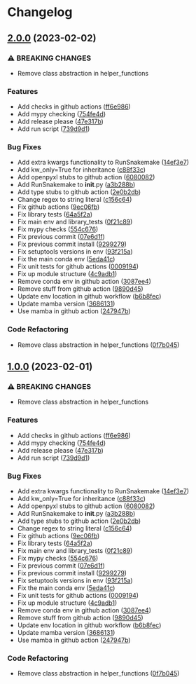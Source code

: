 # Changelog

## [2.0.0](https://github.com/RIVM-bioinformatics/juno-library/compare/v1.0.0...v2.0.0) (2023-02-02)


### ⚠ BREAKING CHANGES

* Remove class abstraction in helper_functions

### Features

* Add checks in github actions ([ff6e986](https://github.com/RIVM-bioinformatics/juno-library/commit/ff6e9864220cff18cce43f0c4fa6b4dca20fe294))
* Add mypy checking ([754fe4d](https://github.com/RIVM-bioinformatics/juno-library/commit/754fe4de00c41b00229989d75a104cd9147ca389))
* Add release please ([47e317b](https://github.com/RIVM-bioinformatics/juno-library/commit/47e317b3b459d325e59014c5f2b5870df81fca93))
* Add run script ([739d9d1](https://github.com/RIVM-bioinformatics/juno-library/commit/739d9d1ec141751d813fa87f4981934fd203fddf))


### Bug Fixes

* Add extra kwargs functionality to RunSnakemake ([14ef3e7](https://github.com/RIVM-bioinformatics/juno-library/commit/14ef3e7e84f1fca0ad7f615c9d2106798d13be95))
* Add kw_only=True for inheritance ([c88f33c](https://github.com/RIVM-bioinformatics/juno-library/commit/c88f33cc5915d82f570c0e32f108612d38689265))
* Add openpyxl stubs to github action ([6080082](https://github.com/RIVM-bioinformatics/juno-library/commit/60800822d18f86b215c726e323a4d5ff234604fd))
* Add RunSnakemake to __init__.py ([a3b288b](https://github.com/RIVM-bioinformatics/juno-library/commit/a3b288b9bd112984fbd075020b420db4ac1397e6))
* Add type stubs to github action ([2e0b2db](https://github.com/RIVM-bioinformatics/juno-library/commit/2e0b2dba574e03803b806a231bc26518b06389a4))
* Change regex to string literal ([c156c64](https://github.com/RIVM-bioinformatics/juno-library/commit/c156c64bd1a60d0d8d48479ec1d763601de70f29))
* Fix github actions ([9ec06fb](https://github.com/RIVM-bioinformatics/juno-library/commit/9ec06fb86c5157a78e98cf05580bb5942a6806d2))
* Fix library tests ([64a5f2a](https://github.com/RIVM-bioinformatics/juno-library/commit/64a5f2a0cccf28fd2900b73009acc0f370f666c9))
* Fix main env and library_tests ([0f21c89](https://github.com/RIVM-bioinformatics/juno-library/commit/0f21c89377eef2ad9f8fcad11b05e99449e9e8a1))
* Fix mypy checks ([554c676](https://github.com/RIVM-bioinformatics/juno-library/commit/554c6768d5f2719e69879963740c42465bb84497))
* Fix previous commit ([07e6d1f](https://github.com/RIVM-bioinformatics/juno-library/commit/07e6d1ff30d3f3473c03d6ec1b02dbccc321f6fa))
* Fix previous commit install ([9299279](https://github.com/RIVM-bioinformatics/juno-library/commit/9299279c35b7f124d7ae2d73b5b97723b7be561b))
* Fix setuptools versions in env ([93f215a](https://github.com/RIVM-bioinformatics/juno-library/commit/93f215a1407de81327f603d70435976289533f1e))
* Fix the main conda env ([5eda41c](https://github.com/RIVM-bioinformatics/juno-library/commit/5eda41c3e21120c28a5b161fe46b73a8811f85c0))
* Fix unit tests for github actions ([0009194](https://github.com/RIVM-bioinformatics/juno-library/commit/00091944c26acf3c448a83f10b25995f187be0e8))
* Fix up module structure ([4c9adb1](https://github.com/RIVM-bioinformatics/juno-library/commit/4c9adb1d642128eaa1cb38376991fd5f0d97a52c))
* Remove conda env in github action ([3087ee4](https://github.com/RIVM-bioinformatics/juno-library/commit/3087ee4f44db73becaf6aec7daad49ae18bf8260))
* Remove stuff from github action ([9890d45](https://github.com/RIVM-bioinformatics/juno-library/commit/9890d45aa155b453f0141195bededc036014144c))
* Update env location in github workflow ([b6b8fec](https://github.com/RIVM-bioinformatics/juno-library/commit/b6b8fec4ba8b2cc489b967d73de054d1e3203e5d))
* Update mamba version ([3686131](https://github.com/RIVM-bioinformatics/juno-library/commit/3686131bb9f181087fe94e6ad160bc64cf9e9236))
* Use mamba in github action ([247947b](https://github.com/RIVM-bioinformatics/juno-library/commit/247947bd428f13e05a30ab637629eca01c6389c9))


### Code Refactoring

* Remove class abstraction in helper_functions ([0f7b045](https://github.com/RIVM-bioinformatics/juno-library/commit/0f7b045fdab85c1fbcfb01e46d76d030de91c9e3))

## [1.0.0](https://github.com/RIVM-bioinformatics/juno-library/compare/v0.2.9...v1.0.0) (2023-02-01)


### ⚠ BREAKING CHANGES

* Remove class abstraction in helper_functions

### Features

* Add checks in github actions ([ff6e986](https://github.com/RIVM-bioinformatics/juno-library/commit/ff6e9864220cff18cce43f0c4fa6b4dca20fe294))
* Add mypy checking ([754fe4d](https://github.com/RIVM-bioinformatics/juno-library/commit/754fe4de00c41b00229989d75a104cd9147ca389))
* Add release please ([47e317b](https://github.com/RIVM-bioinformatics/juno-library/commit/47e317b3b459d325e59014c5f2b5870df81fca93))
* Add run script ([739d9d1](https://github.com/RIVM-bioinformatics/juno-library/commit/739d9d1ec141751d813fa87f4981934fd203fddf))


### Bug Fixes

* Add extra kwargs functionality to RunSnakemake ([14ef3e7](https://github.com/RIVM-bioinformatics/juno-library/commit/14ef3e7e84f1fca0ad7f615c9d2106798d13be95))
* Add kw_only=True for inheritance ([c88f33c](https://github.com/RIVM-bioinformatics/juno-library/commit/c88f33cc5915d82f570c0e32f108612d38689265))
* Add openpyxl stubs to github action ([6080082](https://github.com/RIVM-bioinformatics/juno-library/commit/60800822d18f86b215c726e323a4d5ff234604fd))
* Add RunSnakemake to __init__.py ([a3b288b](https://github.com/RIVM-bioinformatics/juno-library/commit/a3b288b9bd112984fbd075020b420db4ac1397e6))
* Add type stubs to github action ([2e0b2db](https://github.com/RIVM-bioinformatics/juno-library/commit/2e0b2dba574e03803b806a231bc26518b06389a4))
* Change regex to string literal ([c156c64](https://github.com/RIVM-bioinformatics/juno-library/commit/c156c64bd1a60d0d8d48479ec1d763601de70f29))
* Fix github actions ([9ec06fb](https://github.com/RIVM-bioinformatics/juno-library/commit/9ec06fb86c5157a78e98cf05580bb5942a6806d2))
* Fix library tests ([64a5f2a](https://github.com/RIVM-bioinformatics/juno-library/commit/64a5f2a0cccf28fd2900b73009acc0f370f666c9))
* Fix main env and library_tests ([0f21c89](https://github.com/RIVM-bioinformatics/juno-library/commit/0f21c89377eef2ad9f8fcad11b05e99449e9e8a1))
* Fix mypy checks ([554c676](https://github.com/RIVM-bioinformatics/juno-library/commit/554c6768d5f2719e69879963740c42465bb84497))
* Fix previous commit ([07e6d1f](https://github.com/RIVM-bioinformatics/juno-library/commit/07e6d1ff30d3f3473c03d6ec1b02dbccc321f6fa))
* Fix previous commit install ([9299279](https://github.com/RIVM-bioinformatics/juno-library/commit/9299279c35b7f124d7ae2d73b5b97723b7be561b))
* Fix setuptools versions in env ([93f215a](https://github.com/RIVM-bioinformatics/juno-library/commit/93f215a1407de81327f603d70435976289533f1e))
* Fix the main conda env ([5eda41c](https://github.com/RIVM-bioinformatics/juno-library/commit/5eda41c3e21120c28a5b161fe46b73a8811f85c0))
* Fix unit tests for github actions ([0009194](https://github.com/RIVM-bioinformatics/juno-library/commit/00091944c26acf3c448a83f10b25995f187be0e8))
* Fix up module structure ([4c9adb1](https://github.com/RIVM-bioinformatics/juno-library/commit/4c9adb1d642128eaa1cb38376991fd5f0d97a52c))
* Remove conda env in github action ([3087ee4](https://github.com/RIVM-bioinformatics/juno-library/commit/3087ee4f44db73becaf6aec7daad49ae18bf8260))
* Remove stuff from github action ([9890d45](https://github.com/RIVM-bioinformatics/juno-library/commit/9890d45aa155b453f0141195bededc036014144c))
* Update env location in github workflow ([b6b8fec](https://github.com/RIVM-bioinformatics/juno-library/commit/b6b8fec4ba8b2cc489b967d73de054d1e3203e5d))
* Update mamba version ([3686131](https://github.com/RIVM-bioinformatics/juno-library/commit/3686131bb9f181087fe94e6ad160bc64cf9e9236))
* Use mamba in github action ([247947b](https://github.com/RIVM-bioinformatics/juno-library/commit/247947bd428f13e05a30ab637629eca01c6389c9))


### Code Refactoring

* Remove class abstraction in helper_functions ([0f7b045](https://github.com/RIVM-bioinformatics/juno-library/commit/0f7b045fdab85c1fbcfb01e46d76d030de91c9e3))
